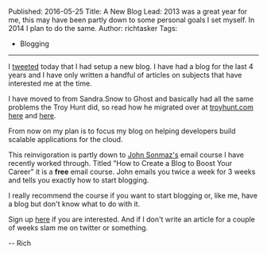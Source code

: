 Published: 2016-05-25
Title: A New Blog
Lead: 2013 was a great year for me, this may have been partly down to some personal goals I set myself. In 2014 I plan to do the same.
Author: richtasker
Tags:
  - Blogging
---
I [tweeted](https://twitter.com/ritasker/status/735359528108187648) today that I had setup a new blog. I have had a blog for the last 4 years and I have only written a handful of articles on subjects that have interested me at the time.

I have moved to from Sandra.Snow to Ghost and basically had all the same problems the Troy Hunt did, so read how he migrated over at [troyhunt.com](https://www.troyhunt.com) [here](https://www.troyhunt.com/its-a-new-blog/) and [here](https://www.troyhunt.com/disqus-and-the-disappearing-comments-which-still-exist/).

From now on my plan is to focus my blog on helping developers build scalable applications for the cloud.

This reinvigoration is partly down to [John Sonmaz's](http://simpleprogrammer.com) email course I have recently worked through. Titled "How to Create a Blog to Boost Your Career" it is a **free** email course. John emails you twice a week for 3 weeks and tells you exactly how to start blogging.

I really recommend the course if you want to start blogging or, like me, have a blog but don't know what to do with it.

Sign up [here](http://devcareerboost.com/blog-course/) if you are interested. And if I don't write an article for a couple of weeks slam me on twitter or something.

-- Rich  
